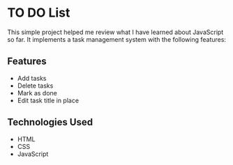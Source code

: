 # TO DO List

This simple project helped me review what I have learned about JavaScript so far. It implements a task management system with the following features:

## Features
- Add tasks
- Delete tasks
- Mark as done
- Edit task title in place

## Technologies Used
- HTML
- CSS
- JavaScript
